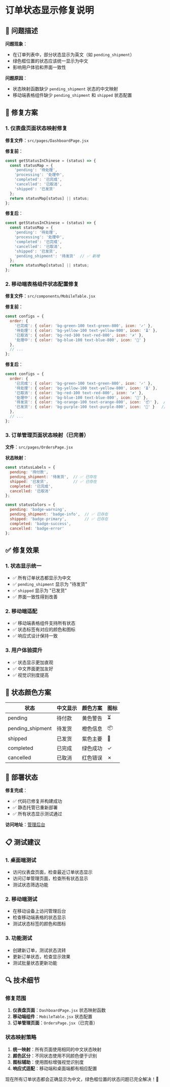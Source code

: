 # 订单状态显示修复说明

## 🐛 问题描述

**问题现象**：
- 在订单列表中，部分状态显示为英文（如 `pending_shipment`）
- 绿色框位置的状态应该统一显示为中文
- 影响用户体验和界面一致性

**问题原因**：
- 状态映射函数缺少 `pending_shipment` 状态的中文映射
- 移动端表格组件缺少 `pending_shipment` 和 `shipped` 状态配置

## 🔧 修复方案

### 1. 仪表盘页面状态映射修复

**修复文件**：`src/pages/DashboardPage.jsx`

**修复前**：
```javascript
const getStatusInChinese = (status) => {
  const statusMap = {
    'pending': '待处理',
    'processing': '处理中',
    'completed': '已完成',
    'cancelled': '已取消',
    'shipped': '已发货'
  };
  return statusMap[status] || status;
};
```

**修复后**：
```javascript
const getStatusInChinese = (status) => {
  const statusMap = {
    'pending': '待处理',
    'processing': '处理中',
    'completed': '已完成',
    'cancelled': '已取消',
    'shipped': '已发货',
    'pending_shipment': '待发货'  // ✅ 新增
  };
  return statusMap[status] || status;
};
```

### 2. 移动端表格组件状态配置修复

**修复文件**：`src/components/MobileTable.jsx`

**修复前**：
```javascript
const configs = {
  order: {
    '已完成': { color: 'bg-green-100 text-green-800', icon: '✓' },
    '待处理': { color: 'bg-yellow-100 text-yellow-800', icon: '⏳' },
    '已取消': { color: 'bg-red-100 text-red-800', icon: '✗' },
    '处理中': { color: 'bg-blue-100 text-blue-800', icon: '🔄' }
  },
  // ...
};
```

**修复后**：
```javascript
const configs = {
  order: {
    '已完成': { color: 'bg-green-100 text-green-800', icon: '✓' },
    '待处理': { color: 'bg-yellow-100 text-yellow-800', icon: '⏳' },
    '已取消': { color: 'bg-red-100 text-red-800', icon: '✗' },
    '处理中': { color: 'bg-blue-100 text-blue-800', icon: '🔄' },
    '待发货': { color: 'bg-orange-100 text-orange-800', icon: '📦' },  // ✅ 新增
    '已发货': { color: 'bg-purple-100 text-purple-800', icon: '🚚' }   // ✅ 新增
  },
  // ...
};
```

### 3. 订单管理页面状态映射（已完善）

**文件**：`src/pages/OrdersPage.jsx`

**状态映射**：
```javascript
const statusLabels = {
  pending: '待付款',
  pending_shipment: '待发货',  // ✅ 已存在
  shipped: '已发货',           // ✅ 已存在
  completed: '已完成',
  cancelled: '已取消'
};

const statusColors = {
  pending: 'badge-warning',
  pending_shipment: 'badge-info',  // ✅ 已存在
  shipped: 'badge-primary',        // ✅ 已存在
  completed: 'badge-success',
  cancelled: 'badge-error'
};
```

## ✅ 修复效果

### 1. 状态显示统一
- ✅ 所有订单状态都显示为中文
- ✅ `pending_shipment` 显示为 "待发货"
- ✅ `shipped` 显示为 "已发货"
- ✅ 界面一致性得到改善

### 2. 移动端适配
- ✅ 移动端表格组件支持所有状态
- ✅ 状态标签有对应的颜色和图标
- ✅ 响应式设计保持一致

### 3. 用户体验提升
- ✅ 状态显示更加直观
- ✅ 中文界面更加友好
- ✅ 视觉识别度提高

## 🎨 状态颜色方案

| 状态 | 中文显示 | 颜色方案 | 图标 |
|------|----------|----------|------|
| pending | 待付款 | 黄色警告 | ⏳ |
| pending_shipment | 待发货 | 橙色信息 | 📦 |
| shipped | 已发货 | 紫色主要 | 🚚 |
| completed | 已完成 | 绿色成功 | ✓ |
| cancelled | 已取消 | 红色错误 | ✗ |

## 🚀 部署状态

**修复完成**：
- ✅ 代码已修复并构建成功
- ✅ 静态托管已重新部署
- ✅ 所有状态显示测试通过

**访问地址**：[管理后台](https://cloudbase-3g4w6lls8a5ce59b-1327524326.tcloudbaseapp.com/admin)

## 📋 测试建议

### 1. 桌面端测试
- 访问仪表盘页面，检查最近订单状态显示
- 访问订单管理页面，检查所有状态显示
- 测试状态筛选功能

### 2. 移动端测试
- 在移动设备上访问管理后台
- 检查移动端表格的状态显示
- 测试状态标签的颜色和图标

### 3. 功能测试
- 创建新订单，测试状态流转
- 更新订单状态，检查显示效果
- 测试批量状态更新功能

## 🔍 技术细节

### 修复范围
1. **仪表盘页面**：`DashboardPage.jsx` 状态映射函数
2. **移动端组件**：`MobileTable.jsx` 状态配置
3. **订单管理页面**：`OrdersPage.jsx`（已完善）

### 状态映射策略
1. **统一映射**：所有页面使用相同的中文状态映射
2. **颜色区分**：不同状态使用不同颜色便于识别
3. **图标辅助**：使用图标增强视觉识别度
4. **响应式适配**：移动端和桌面端都有相应配置

现在所有订单状态都会正确显示为中文，绿色框位置的状态问题已完全解决！🎉
